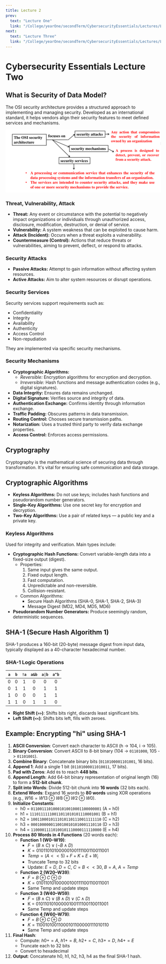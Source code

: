 ```yaml
---
title: Lecture 2
prev:
  text: "Lecture One"
  link: "/College/yearOne/secondTerm/CybersecurityEssentials/Lectures/LectureOne"
next:
  text: "Lecture Three"
  link: "/College/yearOne/secondTerm/CybersecurityEssentials/Lectures/LectureThree"
---
```


# Cybersecurity Essentials Lecture Two

## What is Security of Data Model?

The OSI security architecture provides a structured approach to implementing and managing security. Developed as an international standard, it helps vendors align their security features to meet defined services and mechanisms.

![](../imgs/figure.png)

### Threat, Vulnerability, Attack

- **Threat:** Any event or circumstance with the potential to negatively impact organizations or individuals through unauthorized access, disclosure, modification, destruction, or denial of service.
- **Vulnerability:** A system weakness that can be exploited to cause harm.
- **Attack (Incident):** Occurs when a threat exploits a vulnerability.
- **Countermeasure (Control):** Actions that reduce threats or vulnerabilities, aiming to prevent, deflect, or respond to attacks.

### Security Attacks

- **Passive Attacks:** Attempt to gain information without affecting system resources.
- **Active Attacks:** Aim to alter system resources or disrupt operations.

### Security Services

Security services support requirements such as:

- Confidentiality
- Integrity
- Availability
- Authenticity
- Access Control
- Non-repudiation

They are implemented via specific security mechanisms.

### Security Mechanisms

- **Cryptographic Algorithms:**
  - _Reversible:_ Encryption algorithms for encryption and decryption.
  - _Irreversible:_ Hash functions and message authentication codes (e.g., digital signatures).
- **Data Integrity:** Ensures data remains unchanged.
- **Digital Signature:** Verifies source and integrity of data.
- **Authentication Exchange:** Confirms identity through information exchange.
- **Traffic Padding:** Obscures patterns in data transmission.
- **Routing Control:** Chooses secure transmission paths.
- **Notarization:** Uses a trusted third party to verify data exchange properties.
- **Access Control:** Enforces access permissions.

## Cryptography

Cryptography is the mathematical science of securing data through transformation. It's vital for ensuring safe communication and data storage.

## Cryptographic Algorithms

- **Keyless Algorithms:** Do not use keys; includes hash functions and pseudorandom number generators.
- **Single-Key Algorithms:** Use one secret key for encryption and decryption.
- **Two-Key Algorithms:** Use a pair of related keys — a public key and a private key.

### Keyless Algorithms

Used for integrity and verification. Main types include:

- **Cryptographic Hash Functions:** Convert variable-length data into a fixed-size output (digest).
  - Properties:
    1. Same input gives the same output.
    2. Fixed output length.
    3. Fast computation.
    4. Unpredictable and non-reversible.
    5. Collision-resistant.
  - Common Algorithms:
    - Secure Hash Algorithms (SHA-0, SHA-1, SHA-2, SHA-3)
    - Message Digest (MD2, MD4, MD5, MD6)
- **Pseudorandom Number Generators:** Produce seemingly random, deterministic sequences.

## SHA-1 (Secure Hash Algorithm 1)

SHA-1 produces a 160-bit (20-byte) message digest from input data, typically displayed as a 40-character hexadecimal number.

### SHA-1 Logic Operations

| `a` | `b` | `!a` | `a&b` | `a\|b` | `a^b` |
| :-: | :-: | :--: | :---: | :----: | :---: |
|  0  |  0  |  1   |   0   |   0    |   0   |
|  0  |  1  |  1   |   0   |   1    |   1   |
|  1  |  0  |  0   |   0   |   1    |   1   |
|  1  |  1  |  0   |   1   |   1    |   0   |

- **Right Shift (`>>`)**: Shifts bits right, discards least significant bits.
- **Left Shift (`<<`)**: Shifts bits left, fills with zeroes.

## Example: Encrypting "hi" using SHA-1

1. **ASCII Conversion**: Convert each character to ASCII (h -> 104, i -> 105).
2. **Binary Conversion**: Convert ASCII to 8-bit binary (104 -> `01101000`, 105 -> `01101001`).
3. **Combine Binary**: Concatenate binary bits (`0110100001101001`, 16 bits).
4. **Append 1**: Add a single 1 bit (`01101000011010011`, 17 bits).
5. **Pad with Zeros**: Add `0`s to reach **448 bits**.
6. **Append Length**: Add 64-bit binary representation of original length (16) to form a **512-bit chunk**.
7. **Split into Words**: Divide 512-bit chunk into **16 words** (32 bits each).
8. **Extend Words**: Expand 16 words to **80 words** using XOR operations (e.g., $W16 = W13 \oplus W8 \oplus W2 \oplus W0$).
9. **Initialize Constants**:
   - h0 = `01100111010001010010001100000001` (A = h0)
   - h1 = `11101111110011011010101110001001` (B = h1)
   - h2 = `10011000101110101101110011111110` (C = h2)
   - h3 = `00010000001100100101010001110110` (D = h3)
   - h4 = `11000011110100101110000111110000` (E = h4)
10. **Process 80 Words in 4 Functions** (20 words each):
    - **Function 1 (W0–W19)**:
      - $F = (B \land C) \lor (\lnot B \land D)$
      - $K = 01011010100000100111100110011001$
      - $Temp = (A << 5) + F + K + E + W_i$
      - Truncate Temp to 32 bits
      - Update: $E = D$, $D = C$, $C = B << 30$, $B = A$, $A = Temp$
    - **Function 2 (W20–W39)**:
      - $F = B \oplus C \oplus D$
      - $K = 01011010100000100111100110011001$
      - Same Temp and update steps
    - **Function 3 (W40–W59)**:
      - $F = (B \land C) \lor (B \land D) \lor (C \land D)$
      - K = 01011010100000100111100110011001
      - Same Temp and update steps
    - **Function 4 (W60–W79)**:
      - $F = B \oplus C \oplus D$
      - $K = 11001010011000101100000111010110$
      - Same Temp and update steps
11. **Final Hash**:
    - Compute: $h0 += A$, $h1 += B$, $h2 += C$, $h3 += D$, $h4 += E$
    - Truncate each to 32 bits
    - Convert to hexadecimal
12. **Output**: Concatenate h0, h1, h2, h3, h4 as the final SHA-1 hash.
